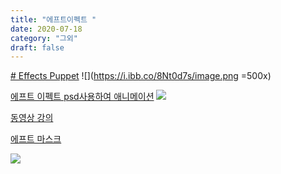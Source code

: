 ```yaml
---
title: "에프트이펙트 "
date: 2020-07-18
category: "그외"
draft: false
---
```

[# Effects Puppet](https://www.youtube.com/watch?v=Oy5xQTIwKZc&list=PL5yNm_k-t3GBolbu9zv0A57762gpb1Tc9&index=13)
![](https://i.ibb.co/8Nt0d7s/image.png =500x)


[에프트 이펙트 psd사용하여 애니메이션](https://www.youtube.com/watch?v=-54JJ_re6qw)
![](https://i.ibb.co/vHG29Rt/image.png)


[동영상 강의 ](https://www.youtube.com/watch?v=ZJqNLtyTKJQ&list=PL25y0vNai5l8pJCo6ZVsSp3AqLwx33EnQ&index=27)

  
[에프트 마스크](https://www.youtube.com/watch?v=lvQgKa0CNkE&list=PL25y0vNai5l8pJCo6ZVsSp3AqLwx33EnQ&index=28)

![](https://i.ibb.co/CBTQ1Rm/Screen-Shot-2020-07-19-at-9-30-57-PM.png)

 

  

  



<!--stackedit_data:
eyJoaXN0b3J5IjpbLTE2NzQwNzc4MDAsLTE1MDQ4MTI3NzAsLT
YxMDI0MjIzMiwxMDE2OTIxNDU2LDEzMTkwNTQzNzQsLTMwNTE1
Mzg5MSwxNjYzNDYxNDY3LDYxNjEzNDU3LC0yMDUyNTE0MTM1LD
EwMTQ0NDM3ODIsLTkwNjY4NTIxNyw1OTUyMzQwMjgsNDY4MjU3
MTczLDg5NjY1OTYzNCwtMTc3ODU5MjE3MSwtMTY1OTUwOTA4OS
wtMTU0Nzk0NDEzNSwtMTE3MDg2NTQ5LDE3MzYyOTYwMDcsLTEx
MTUxNTExODldfQ==
-->